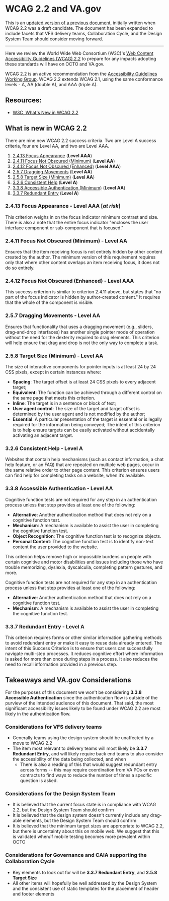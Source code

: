 # WCAG 2.2 and VA.gov

This is an [updated version of a previous document](https://github.com/department-of-veterans-affairs/va.gov-team/blob/master/teams/shared-support/accessibility/projects/wcag-2.2/va.gov-and-wcag-2.2.md), initially written when WCAG 2.2 was a draft candidate. The document has been expanded to include facets that VFS delivery teams, Collaboration Cycle, and the Design System Team should consider moving forward.

***

Here we review the World Wide Web Consortium (W3C)'s [Web Content Accessibility Guidelines (WCAG) 2.2](https://www.w3.org/TR/WCAG22/) to prepare for any impacts adopting these standards will have on OCTO and VA.gov. 

WCAG 2.2 is an active recommendation from the [Accessibility Guidelines Working Group](https://www.w3.org/WAI/GL/).  WCAG 2.2 extends WCAG 2.1, using the same conformance levels - A, AA (double A), and AAA (triple A).

## Resources:
- [W3C, What's New in WCAG 2.2](https://www.w3.org/WAI/standards-guidelines/wcag/new-in-22/)

## What is new in WCAG 2.2
There are nine new WCAG 2.2 success criteria. Two are Level A success criteria, four are Level AA, and two are Level AAA.

1. [2.4.13 Focus Appearance](https://www.w3.org/WAI/WCAG22/Understanding/focus-appearance.html) (**Level AAA**)
2. [2.4.11 Focus Not Obscured (Minimum)](https://www.w3.org/WAI/WCAG22/Understanding/focus-not-obscured-minimum.html) (**Level AA**)
3. [2.4.12 Focus Not Obscured (Enhanced)](https://www.w3.org/WAI/WCAG22/Understanding/focus-not-obscured-enhanced.html) (**Level AAA**)
4. [2.5.7 Dragging Movements](https://www.w3.org/WAI/WCAG22/Understanding/dragging-movements.html) (**Level AA**)
5. [2.5.8 Target Size (Minimum)](https://www.w3.org/WAI/WCAG22/Understanding/target-size-minimum.html) (**Level AA**)
6. [3.2.6 Consistent Help](https://www.w3.org/WAI/WCAG22/Understanding/consistent-help.html) (**Level A**)
7. [3.3.8 Accessible Authentication (Minimum)](https://www.w3.org/WAI/WCAG22/Understanding/accessible-authentication.html) (**Level AA**)
9. [3.3.7 Redundant Entry](https://www.w3.org/WAI/WCAG22/Understanding/redundant-entry.html) (**Level A**)

### 2.4.13 Focus Appearance - Level AAA [*at risk*]
This criterion weighs in on the focus indicator minimum contrast and size. There is also a note that the entire focus indicator "encloses the user interface component or sub-component that is focused."

### 2.4.11 Focus Not Obscured (Minimum) - Level AA
Ensures that the item receiving focus is not entirely hidden by other content created by the author. The minimum version of this requirement requires only that where other content overlaps an item receiving focus, it does not do so entirely.

### 2.4.12 Focus Not Obscured (Enhanced) - Level AAA
This success criterion is similar to criterion 2.4.11 above, but states that "no part of the focus indicator is hidden by author-created content." It requires that the whole of the component is visible.

### 2.5.7 Dragging Movements - Level AA
Ensures that functionality that uses a dragging movement (e.g., sliders, drag-and-drop interfaces) has another single pointer mode of operation without the need for the dexterity required to drag elements. This criterion will help ensure that drag and drop is not the only way to complete a task.

### 2.5.8 Target Size (Minimum) - Level AA
The size of interactive components for pointer inputs is at least 24 by 24 CSS pixels, except in certain instances where:
- **Spacing**: The target offset is at least 24 CSS pixels to every adjacent target;
- **Equivalent**: The function can be achieved through a different control on the same page that meets this criterion.
- **Inline**: The target is in a sentence or block of text;
- **User agent control**: The size of the target and target offset is determined by the user agent and is not modified by the author;
- **Essential**: A particular presentation of the target is essential or is legally required for the information being conveyed;
The intent of this criterion is to help ensure targets can be easily activated without accidentally activating an adjacent target.

### 3.2.6 Consistent Help - Level A
Websites that contain help mechanisms (such as contact information, a chat help feature, or an FAQ) that are repeated on multiple web pages, occur in the same relative order to other page content. This criterion ensures users can find help for completing tasks on a website, when it’s available.

### 3.3.8 Accessible Authentication - Level AA
Cognitive function tests are not required for any step in an authentication process unless that step provides at least one of the following:
- **Alternative**: Another authentication method that does not rely on a cognitive function test.
- **Mechanism**: A mechanism is available to assist the user in completing the cognitive function test.
- **Object Recognition**: The cognitive function test is to recognize objects.
- **Personal Content**: The cognitive function test is to identify non-text content the user provided to the website.

This criterion helps remove high or impossible burdens on people with certain cognitive and motor disabilities and issues including those who have trouble memorizing, dyslexia, dyscalculia, completing pattern gestures, and more.

Cognitive function tests are not required for any step in an authentication process unless that step provides at least one of the following:
- **Alternative**: Another authentication method that does not rely on a cognitive function test.
- **Mechanism**: A mechanism is available to assist the user in completing the cognitive function test.

### 3.3.7 Redundant Entry - Level A
This criterion requires forms or other similar information gathering methods to avoid redundant entry or make it easy to reuse data already entered. The intent of this Success Criterion is to ensure that users can successfully navigate multi-step processes. It reduces cognitive effort where information is asked for more than once during steps in a process. It also reduces the need to recall information provided in a previous step.

## Takeaways and VA.gov Considerations

For the purposes of this document we won't be considering **3.3.8 Accessible Authentication** since the authentication flow is outside of the purview of the intended audience of this document. That said, the most significant accessibility issues likely to be found under WCAG 2.2 are most likely in the authentication flow. 

### Considerations for VFS delivery teams

- Generally teams using the design system should be unaffected by a move to WCAG 2.2 
- The item most relevant to delivery teams will most likely be **3.3.7 Redundant Entry**, and will likely require back end teams to also consider the accessibility of the data being collected, and when
    - There is also a reading of this that would suggest redundant entry across forms -- this may require coordination from VA POs or even contracts to find ways to reduce the number of times a specific question is asked.

### Considerations for the Design System Team

- It is believed that the current focus state is in compliance with WCAG 2.2, but the Design System Team should confirm
- It is believed that the design system doesn't currently include any drag-able elements, but the Design System Team should confirm
- It is believed that the minimum target sizes are appropriate to WCAG 2.2, but there is uncertainty about this on mobile web. We suggest that this is validated when/if mobile testing becomes more prevalent within OCTO 

### Considerations for Governance and CAIA supporting the Collaboration Cycle

- Key elements to look out for will be **3.3.7 Redundant Entry**, and **2.5.8 Target Size**
- All other items will hopefully be well addressed by the Design System and the consistent use of static templates for the placement of header and footer elements
